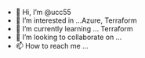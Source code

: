 - 👋 Hi, I’m @ucc55
- 👀 I’m interested in ...Azure, Terraform 
- 🌱 I’m currently learning ... Terraform
- 💞️ I’m looking to collaborate on ...
- 📫 How to reach me ...

<!---
ucc55/ucc55 is a ✨ special ✨ repository because its `README.md` (this file) appears on your GitHub profile.
You can click the Preview link to take a look at your changes.
--->
